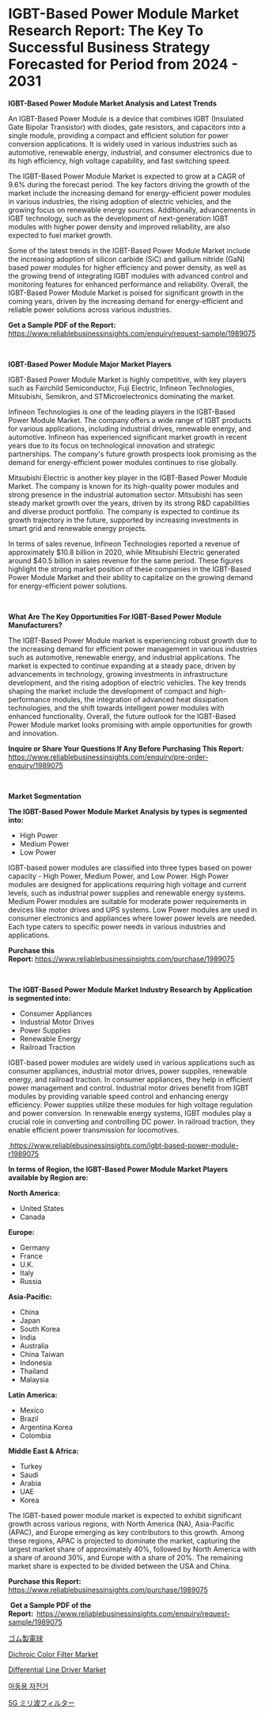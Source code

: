 <p><h1>IGBT-Based Power Module Market Research Report: The Key To Successful Business Strategy Forecasted for Period from 2024 - 2031</h1></p><p><strong>IGBT-Based Power Module Market Analysis and Latest Trends</strong></p>
<p><p>An IGBT-Based Power Module is a device that combines IGBT (Insulated Gate Bipolar Transistor) with diodes, gate resistors, and capacitors into a single module, providing a compact and efficient solution for power conversion applications. It is widely used in various industries such as automotive, renewable energy, industrial, and consumer electronics due to its high efficiency, high voltage capability, and fast switching speed.</p><p>The IGBT-Based Power Module Market is expected to grow at a CAGR of 9.6% during the forecast period. The key factors driving the growth of the market include the increasing demand for energy-efficient power modules in various industries, the rising adoption of electric vehicles, and the growing focus on renewable energy sources. Additionally, advancements in IGBT technology, such as the development of next-generation IGBT modules with higher power density and improved reliability, are also expected to fuel market growth.</p><p>Some of the latest trends in the IGBT-Based Power Module Market include the increasing adoption of silicon carbide (SiC) and gallium nitride (GaN) based power modules for higher efficiency and power density, as well as the growing trend of integrating IGBT modules with advanced control and monitoring features for enhanced performance and reliability. Overall, the IGBT-Based Power Module Market is poised for significant growth in the coming years, driven by the increasing demand for energy-efficient and reliable power solutions across various industries.</p></p>
<p><strong>Get a Sample PDF of the Report:&nbsp;</strong> <a href="https://www.reliablebusinessinsights.com/enquiry/request-sample/1989075">https://www.reliablebusinessinsights.com/enquiry/request-sample/1989075</a></p>
<p>&nbsp;</p>
<p><strong>IGBT-Based Power Module Major Market Players</strong></p>
<p><p>IGBT-Based Power Module Market is highly competitive, with key players such as Fairchild Semiconductor, Fuji Electric, Infineon Technologies, Mitsubishi, Semikron, and STMicroelectronics dominating the market.</p><p>Infineon Technologies is one of the leading players in the IGBT-Based Power Module Market. The company offers a wide range of IGBT products for various applications, including industrial drives, renewable energy, and automotive. Infineon has experienced significant market growth in recent years due to its focus on technological innovation and strategic partnerships. The company's future growth prospects look promising as the demand for energy-efficient power modules continues to rise globally.</p><p>Mitsubishi Electric is another key player in the IGBT-Based Power Module Market. The company is known for its high-quality power modules and strong presence in the industrial automation sector. Mitsubishi has seen steady market growth over the years, driven by its strong R&D capabilities and diverse product portfolio. The company is expected to continue its growth trajectory in the future, supported by increasing investments in smart grid and renewable energy projects.</p><p>In terms of sales revenue, Infineon Technologies reported a revenue of approximately $10.8 billion in 2020, while Mitsubishi Electric generated around $40.5 billion in sales revenue for the same period. These figures highlight the strong market position of these companies in the IGBT-Based Power Module Market and their ability to capitalize on the growing demand for energy-efficient power solutions.</p></p>
<p>&nbsp;</p>
<p><strong>What Are The Key Opportunities For IGBT-Based Power Module Manufacturers?</strong></p>
<p><p>The IGBT-Based Power Module market is experiencing robust growth due to the increasing demand for efficient power management in various industries such as automotive, renewable energy, and industrial applications. The market is expected to continue expanding at a steady pace, driven by advancements in technology, growing investments in infrastructure development, and the rising adoption of electric vehicles. The key trends shaping the market include the development of compact and high-performance modules, the integration of advanced heat dissipation technologies, and the shift towards intelligent power modules with enhanced functionality. Overall, the future outlook for the IGBT-Based Power Module market looks promising with ample opportunities for growth and innovation.</p></p>
<p><strong>Inquire or Share Your Questions If Any Before Purchasing This Report:</strong> <a href="https://www.reliablebusinessinsights.com/enquiry/pre-order-enquiry/1989075">https://www.reliablebusinessinsights.com/enquiry/pre-order-enquiry/1989075</a></p>
<p>&nbsp;</p>
<p><strong>Market Segmentation</strong></p>
<p><strong>The IGBT-Based Power Module Market Analysis by types is segmented into:</strong></p>
<p><ul><li>High Power</li><li>Medium Power</li><li>Low Power</li></ul></p>
<p><p>IGBT-based power modules are classified into three types based on power capacity - High Power, Medium Power, and Low Power. High Power modules are designed for applications requiring high voltage and current levels, such as industrial power supplies and renewable energy systems. Medium Power modules are suitable for moderate power requirements in devices like motor drives and UPS systems. Low Power modules are used in consumer electronics and appliances where lower power levels are needed. Each type caters to specific power needs in various industries and applications.</p></p>
<p><strong>Purchase this Report:&nbsp;</strong><a href="https://www.reliablebusinessinsights.com/purchase/1989075">https://www.reliablebusinessinsights.com/purchase/1989075</a></p>
<p>&nbsp;</p>
<p><strong>The IGBT-Based Power Module Market Industry Research by Application is segmented into:</strong></p>
<p><ul><li>Consumer Appliances</li><li>Industrial Motor Drives</li><li>Power Supplies</li><li>Renewable Energy</li><li>Railroad Traction</li></ul></p>
<p><p>IGBT-based power modules are widely used in various applications such as consumer appliances, industrial motor drives, power supplies, renewable energy, and railroad traction. In consumer appliances, they help in efficient power management and control. Industrial motor drives benefit from IGBT modules by providing variable speed control and enhancing energy efficiency. Power supplies utilize these modules for high voltage regulation and power conversion. In renewable energy systems, IGBT modules play a crucial role in converting and controlling DC power. In railroad traction, they enable efficient power transmission for locomotives.</p></p>
<p><a href="https://www.reliablebusinessinsights.com/igbt-based-power-module-r1989075">&nbsp;https://www.reliablebusinessinsights.com/igbt-based-power-module-r1989075</a></p>
<p><strong>In terms of Region, the IGBT-Based Power Module Market Players available by Region are:</strong></p>
<p>
    <p> <strong> North America: </strong>
        <ul>
            <li>United States</li>
            <li>Canada</li>
        </ul>
        </p> 
    <p> <strong> Europe: </strong>
        <ul>
            <li>Germany</li>
            <li>France</li>
            <li>U.K.</li>
            <li>Italy</li>
            <li>Russia</li>
        </ul>
        </p> 
    <p> <strong> Asia-Pacific: </strong>
        <ul>
            <li>China</li>
            <li>Japan</li>
            <li>South Korea</li>
            <li>India</li>
            <li>Australia</li>
            <li>China Taiwan</li>
            <li>Indonesia</li>
            <li>Thailand</li>
            <li>Malaysia</li>
        </ul>
        </p> 
    <p> <strong> Latin America: </strong>
        <ul>
            <li>Mexico</li>
            <li>Brazil</li>
            <li>Argentina Korea</li>
            <li>Colombia</li>
        </ul>
        </p> 
    <p> <strong> Middle East & Africa: </strong>
        <ul>
            <li>Turkey</li>
            <li>Saudi</li>
            <li>Arabia</li>
            <li>UAE</li>
            <li>Korea</li>
        </ul>
    </p>
    </p>
<p><p>The IGBT-based power module market is expected to exhibit significant growth across various regions, with North America (NA), Asia-Pacific (APAC), and Europe emerging as key contributors to this growth. Among these regions, APAC is projected to dominate the market, capturing the largest market share of approximately 40%, followed by North America with a share of around 30%, and Europe with a share of 20%. The remaining market share is expected to be divided between the USA and China.</p></p>
<p><strong>Purchase this Report: </strong><a href="https://www.reliablebusinessinsights.com/purchase/1989075">https://www.reliablebusinessinsights.com/purchase/1989075</a></p>
<p>&nbsp;<strong>Get a Sample PDF of the Report:&nbsp;&nbsp;</strong><a href="https://www.reliablebusinessinsights.com/enquiry/request-sample/1989075">https://www.reliablebusinessinsights.com/enquiry/request-sample/1989075</a></p>
<p><strong></strong></p>
<p><p><a href="https://medium.com/@tamaracsmith02024/%E3%83%A9%E3%83%90%E3%83%BC%E3%83%90%E3%83%AB%E3%83%96%E5%B8%82%E5%A0%B4%E3%82%B7%E3%82%A7%E3%82%A2%E3%81%8A%E3%82%88%E3%81%B3%E6%96%B0%E3%81%97%E3%81%84%E3%83%88%E3%83%AC%E3%83%B3%E3%83%89%E3%81%AE%E5%88%86%E6%9E%90-%E3%81%9D%E3%81%AE%E3%82%BF%E3%82%A4%E3%83%97-%E3%82%A2%E3%83%97%E3%83%AA%E3%82%B1%E3%83%BC%E3%82%B7%E3%83%A7%E3%83%B3-%E6%9C%80%E7%B5%82%E7%94%A8%E9%80%94%E5%88%A5%E3%81%AB2024%E5%B9%B4%E3%81%8B%E3%82%892031%E5%B9%B4%E3%81%BE%E3%81%A7%E3%81%AE%E4%BA%88%E6%B8%AC-c2f34043d6eb">ゴム製電球</a></p><p><a href="https://github.com/mdmisese/Market-Research-Report-List-1/blob/main/dichroic-color-filter-market.md">Dichroic Color Filter Market</a></p><p><a href="https://github.com/wybrqqeb6/Market-Research-Report-List-1/blob/main/differential-line-driver-market.md">Differential Line Driver Market</a></p><p><a href="https://github.com/vdhdwjyp90142/Market-Research-Report-List-2/blob/main/7287656158607.md">아동용 자전거</a></p><p><a href="https://github.com/CarlieShields/Market-Research-Report-List-1/blob/main/8834901149025.md">5G ミリ波フィルター</a></p></p>